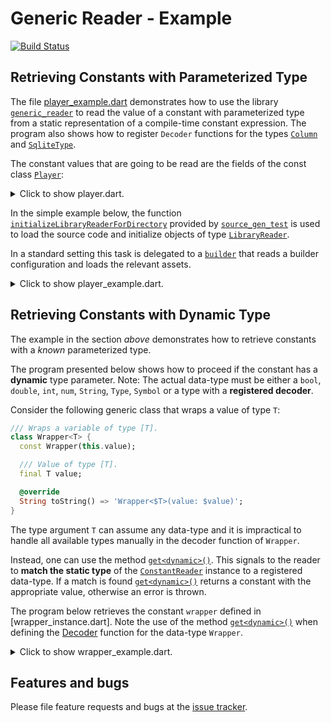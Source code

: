 # Generic Reader - Example
[![Build Status](https://travis-ci.com/simphotonics/generic_reader.svg?branch=master)](https://travis-ci.com/simphotonics/generic_reader)

## Retrieving Constants with Parameterized Type

The file [player_example.dart] demonstrates how to use the library [`generic_reader`][generic_reader]
to read the value of a constant with parameterized type from a static representation of a
compile-time constant expression. The program also shows how to register `Decoder` functions for the types [`Column`][Column] and [`SqliteType`][SqliteType].

The constant values that are going to be read are the fields of the const class [`Player`][Player]:
<details>

<summary> Click to show player.dart. </summary>

```Dart
import 'package:test_types/test_types.dart';

/// Class modelling a player.
class Player {
  const Player();

  /// Column name
  final columnName = 'Player';

  /// Column storing player id.
  final id = const Column<Integer>(defaultValue: Integer(1), name: 'id');

  /// Column storing first name of player.
  final firstName = const Column<Text>(
    defaultValue: Text('Thomas'),
    name: 'FirstName',
  );

  /// List of sponsors
  final List<Sponsor> sponsors = const [
    Sponsor('Johnson\'s'),
    Sponsor('Smith Brothers'),
  ];

  /// Test unregistered type.
  final unregistered = const UnRegisteredTestType();

  /// Test [Set<int>].
  final Set<int> primeNumbers = const {1, 3, 5, 7, 11, 13};

  /// Test enum
  final Greek greek = Greek.alpha;

  /// Test map
  final map = const <String, dynamic>{'one': 1, 'two': 2.0};

  /// Test map with enum entry
  final mapWithEnumEntry = const <String, dynamic>{
    'one': 1,
    'two': 2.0,
    'enum': Greek.alpha
  };
}

```
</details>

In the simple example below, the function [`initializeLibraryReaderForDirectory`][initializeLibraryReaderForDirectory]
provided by [`source_gen_test`][source_gen_test] is used to load the source code and initialize objects of type [`LibraryReader`][LibraryReader].

In a standard setting this task is delegated to a [`builder`][builder]
that reads a builder configuration and loads the relevant assets.

<details>
<summary> Click to show player_example.dart. </summary>

```Dart
import 'package:ansicolor/ansicolor.dart';
import 'package:exception_templates/exception_templates.dart';
import 'package:generic_reader/generic_reader.dart';
import 'package:source_gen/source_gen.dart' show ConstantReader;
import 'package:source_gen_test/source_gen_test.dart';
import 'package:test_types/test_types.dart';

/// To run this program navigate to the root folder
/// in your local copy the package `generic_reader` and
/// use the command:
///
/// # dart example/bin/player_example.dart

/// Demonstrates how to use [GenericReader] to read constants
/// with parameterized type from a static representation
/// of a compile-time constant expression
/// represented by a [ConstantReader].
Future<void> main() async {
  /// Reading libraries.
  print('Reading player.dart');
  final playerLib = await initializeLibraryReaderForDirectory(
    'example/src',
    'player.dart',
  );
  print('Done');

  // ConstantReader representing field 'columnName'.
  final columnNameCR =
      ConstantReader(playerLib.classes.first.fields[0].computeConstantValue());

  final idCR =
      ConstantReader(playerLib.classes.first.fields[1].computeConstantValue());

  // ConstantReade representing field 'firstName'.
  final firstNameCR =
      ConstantReader(playerLib.classes.first.fields[2].computeConstantValue());

  final sponsorsCR =
      ConstantReader(playerLib.classes.first.fields[3].computeConstantValue());

  final greekCR =
      ConstantReader(playerLib.classes.first.fields[6].computeConstantValue());

  final mapCR =
      ConstantReader(playerLib.classes.first.fields[7].computeConstantValue());

  final mapWithEnumEntryCR =
      ConstantReader(playerLib.classes.first.fields[8].computeConstantValue());

  // // Get singleton instance of the reader.
  // final reader = GenericReader();

  Integer integerDecoder(ConstantReader cr) {
    return Integer(cr.peek('value')?.intValue ?? double.nan.toInt());
  }

  Real realDecoder(ConstantReader cr) {
    return Real(cr.peek('value')?.doubleValue ?? double.nan);
  }

  Boolean booleanDecoder(ConstantReader cr) {
    return Boolean(cr.read('value').boolValue);
  }

  Text textDecoder(ConstantReader cr) {
    return Text(cr.read('value').stringValue);
  }

  SqliteType sqliteTypeDecoder(ConstantReader cr) {
    if (cr.holdsA<Integer>()) return cr.get<Integer>();
    if (cr.holdsA<Text>()) return cr.get<Text>();
    if (cr.holdsA<Real>()) return cr.get<Real>();
    if (cr.holdsA<Boolean>()) return cr.get<Boolean>();
    throw ErrorOf<Decoder<SqliteType>>(
        message: 'Could not reader const value of type `SqliteType`',
        invalidState: 'ConstantReader holds a const value of type '
            '`${cr.objectValue.type}`.');
  }

  // Registering decoders.
  GenericReader.addDecoder<Integer>(integerDecoder);
  GenericReader.addDecoder<Boolean>(booleanDecoder);
  GenericReader.addDecoder<Text>(textDecoder);
  GenericReader.addDecoder<Real>(realDecoder);
  GenericReader.addDecoder<SqliteType>(sqliteTypeDecoder);

  // Adding a decoder for constants of type [Column].
  GenericReader.addDecoder<Column>((cr) {
    final defaultValue = cr.read('defaultValue').get<SqliteType>();
    final name = cr.read('name').get<String>();

    Column<T> columnFactory<T extends SqliteType>() {
      return Column<T>(
        defaultValue: defaultValue as T,
        name: name,
      );
    }

    if (cr.holdsA<Column>([Text])) {
      return columnFactory<Text>();
    }
    if (cr.holdsA<Column>([Real])) {
      return columnFactory<Real>();
    }
    if (cr.holdsA<Column>([Integer])) {
      return columnFactory<Integer>();
    }
    return columnFactory<Boolean>();
  });

  final green = AnsiPen()..green(bold: true);

  // Retrieve an instance of [String].
  final columnName = columnNameCR.get<String>();
  print(green('Retrieving a String:'));
  print('columnName = \'$columnName\'');
  print('');
  // Prints:
  // Retrieving a [String]
  // columnName = 'Player'

  // Retrieve an instance of [Column<Text>].
  final columnFirstName = firstNameCR.get<Column>();
  print(green('Retrieving a Column<Text>:'));
  print(columnFirstName);
  // Prints:
  // Retrieving a [Column<Text>]:
  // Column<Text>(
  //   defaultValue: Text('Thomas')
  // )

  // Adding a decoder function for type [Sponsor].
  GenericReader.addDecoder<Sponsor>((cr) => Sponsor(cr.read('name').stringValue));

  final sponsors = sponsorsCR.getList<Sponsor>();

  print('');
  print(green('Retrieving a List<Sponsor>:'));
  print(sponsors);
  // Prints:
  // Retrieving a [List<Sponsor>]:
  // [Sponsor: Johnson's, Sponsor: Smith Brothers]

  final id = idCR.get<Column>();
  print('');
  print(green('Retrieving a Column<Integer>:'));
  print(id);
  // Prints:
  // Retrieving a [Column<Integer>]:
  // Column<Integer>(
  // )

  final greek = greekCR.enumValue<Greek>();
  print('');
  print(green('Retrieving an instance of the '
      'enumeration: Greek{alpha, beta}.'));
  print(greek);
  // Prints:
  // 'Retrieving an instance of the enumeration: Greek{alpha, beta}.'
  // Greek.alpha

  final map = mapCR.getMap<String, dynamic>();
  print('');
  print(green('Retrieving a Map<String, dynamic>:'));
  print(map);
  // Prints:
  // 'Retrieving a Map<String, dynamic>:'
  // {one: 1, two: 2.0}

  GenericReader.addDecoder<Greek>((cr) => cr.enumValue<Greek>());
  final mapWithEnumEntry = mapWithEnumEntryCR.getMap<String, dynamic>();
  print('');
  print(green('Retrieving a Map<String, dynamic>:'));
  print(mapWithEnumEntry);
  // Prints:
  // 'Retrieving a Map<String, dynamic>:'
  // {one: 1, two: 2.0, enum: Greek.alpha}
}

```

</details>

## Retrieving Constants with Dynamic Type

The example in the section *above* demonstrates how to retrieve constants
with a *known* parameterized type.

The program presented below shows how to proceed if the constant has
a **dynamic** type parameter.
Note: The actual data-type must be either a `bool`, `double`, `int`, `num`, `String`, `Type`, `Symbol`
or a type with a **registered decoder**.

Consider the following generic class that wraps a value of type `T`:
```Dart
/// Wraps a variable of type [T].
class Wrapper<T> {
  const Wrapper(this.value);

  /// Value of type [T].
  final T value;

  @override
  String toString() => 'Wrapper<$T>(value: $value)';
}
```

The type argument `T` can assume any data-type and it is impractical
to handle all available types manually in the decoder function of `Wrapper`.

Instead, one can use the method [`get<dynamic>()`][get].
This signals to the reader to **match the static type**
of the [`ConstantReader`][ConstantReader] instance to a registered data-type.
If a match is found [`get<dynamic>()`][get] returns a constant
with the appropriate value, otherwise an error is thrown.

The program below retrieves the constant `wrapper` defined in [wrapper_instance.dart].
Note the use of the method [`get<dynamic>()`][get] when defining the [Decoder] function for
the data-type `Wrapper`.

<details> <summary> Click to show wrapper_example.dart. </summary>

```Dart
import 'package:analyzer/dart/element/element.dart';
import 'package:ansicolor/ansicolor.dart';
import 'package:generic_reader/generic_reader.dart';
import 'package:source_gen/source_gen.dart'; // show ConstantReader;
import 'package:source_gen_test/src/init_library_reader.dart';

import 'package:test_types/test_types.dart';

/// To run this program navigate to the root folder
/// in your local copy the package `generic_reader` and
/// use the command:
///
/// # dart example/bin/wrapped_int_example.dart

/// Demonstrates how to use `GenericReader` to read constants
/// with parameterized type from a static representation
/// of a compile-time constant expression
/// represented by a `ConstantReader`.
Future<void> main() async {
  /// Reading libraries.
  final wrappedIntLib = await initializeLibraryReaderForDirectory(
    'example/src',
    'wrapper_instance.dart',
  );

  ConstantReader? wrapperCR;

  for (var element in wrappedIntLib.allElements) {
    if (element is TopLevelVariableElement) {
      if (element.name == 'wrapper') {
        wrapperCR = ConstantReader(element.computeConstantValue());
      }
    }
  }

  final green = AnsiPen()..green(bold: true);

  // Adding a decoder function for type [Wrapper].
  GenericReader.addDecoder<Wrapper>((ConstantReader cr) {
    return Wrapper(cr.read('value').get<dynamic>());
  });

  print('');
  print(green('Retrieving a Wrapper<dynamic>:'));
  if (wrapperCR == null) {
    print('Could not read constant of type Wrapper<dynamic>');
    return;
  }
  final wrapper = wrapperCR.get<Wrapper>();
  print(wrapper);
  print(wrapper.value.runtimeType);
  // Prints:
  //
  // Retrieving a [Wrapper<dynamic>]:
  // Wrapper<dynamic>(value: 297)
  // int
}

```
</details>


## Features and bugs
Please file feature requests and bugs at the [issue tracker].

[issue tracker]: https://github.com/simphotonics/generic_reader/issues

[builder]: https://github.com/dart-lang/build

[initializeLibraryReaderForDirectory]: https://pub.dev/documentation/source_gen_test/latest/source_gen_test/initializeLibraryReaderForDirectory.html

[LibraryReader]: https://pub.dev/documentation/source_gen/latest/source_gen/LibraryReader-class.html

[generic_reader]: https://pub.dev/packages/generic_reader

[Column]: https://github.com/simphotonics/generic_reader/blob/master/example/test_types/lib/src/column.dart

[ConstantReader]: https://pub.dev/documentation/source_gen/latest/source_gen/ConstantReader-class.html

[Decoder]: https://github.com/simphotonics/generic_reader#decoder-functions

[get]: https://pub.dev/documentation/generic_reader/latest/generic_reader/GenericReader/get.html

[enumValue]: https://pub.dev/documentation/generic_reader/latest/generic_reader/GenericReader/enumValue.html

[getList]: https://pub.dev/documentation/generic_reader/latest/generic_reader/GenericReader/getList.html

[getMap]: https://pub.dev/documentation/generic_reader/latest/generic_reader/GenericReader/getMap.html

[getSet]: https://pub.dev/documentation/generic_reader/latest/generic_reader/GenericReader/getSet.html

[Player]: https://github.com/simphotonics/generic_reader/blob/master/example/src/player.dart

[player_example.dart]: https://github.com/simphotonics/generic_reader/blob/master/example/bin/player_example.dart

[source_gen]: https://pub.dev/packages/source_gen

[source_gen_test]: https://pub.dev/packages/source_gen_test

[SqliteType]: https://github.com/simphotonics/generic_reader/blob/master/example/test_types/lib/src/sqlite_type.dart

[wrapper_example.dart]: https://github.com/simphotonics/generic_reader/blob/master/example/bin/wrapper_example.dart

